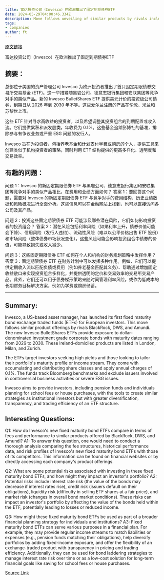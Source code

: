 ```yaml
---
title: 富达投资公司（Invesco）在欧洲推出了固定到期债券ETF
date: 2024-05-29T04:00:46.334Z
description: Move follows unveiling of similar products by rivals including BlackRock, DWS and Amundi
tags: 
- companies
author: ft
---
```


[原文链接](https://ft.com/content/b699a84f-6876-4d7f-b39d-6a3270f30381)

富达投资公司（Invesco）在欧洲推出了固定到期债券ETF

## 摘要：
总部位于美国的资产管理公司 Invesco 为欧洲投资者推出了首只固定期限债券交易所交易基金 (ETF)。这一举措紧随黑岩公司、德意志银行集团和安联集团等竞争对手的类似产品。新的 Invesco BulletShares ETF 提供美元计价的投资级公司债券，到期日从 2026 年到 2030 年不等。这些爱尔兰注册的产品在伦敦、米兰和苏黎世上市。

这些 ETF 针对寻求高收益的投资者，以及希望调整其投资组合的到期配置或收入流。它们提供累积和派发股类，年收费为 0.1%。这些基金追踪彭博社的基准，排除参与有争议业务或严重 ESG 问题的发行人。

Invesco 旨在为投资者，包括养老基金和计划支付学费或购房的个人，提供工具来创建类似于机构投资者的策略，同时利用 ETF 结构提供的更高多样化、透明度和交易效率。

## 有趣的问题：
问题 1：Invesco 的新固定期限债券 ETF 与黑岩公司、德意志银行集团和安联集团等竞争对手的类似产品相比，在费用和业绩方面如何？
答案 1：要回答这个问题，需要对 Invesco 的新固定期限债券 ETF 与竞争对手的费用结构、历史业绩数据和风险概况进行全面分析。这些信息可以在金融网站上找到，也可以直接访问各公司及其产品。

问题 2：投资这些固定期限债券 ETF 可能涉及哪些潜在风险，它们如何影响投资者的投资组合？
答案 2：潜在风险包括利率风险（如果利率上升，债券价值可能会下降）、信用风险（发行人违约）、流动性风险（难以以公平价格出售 ETF 股份）和市场风险（整体债券市场状况变化）。这些风险可能会影响投资组合中债券的价值，可能导致损失或收入减少。

问题 3：这些固定期限债券 ETF 如何在个人和机构的财务规划策略中发挥作用？
答案 3：固定期限债券 ETF 在财务计划中可以发挥多种作用。例如，它们可以提供定期收入流以匹配负债或费用（例如养老基金匹配其义务）、帮助通过增加固定收益敞口来实现投资组合多样化，并提供透明的定价和交易效率的交易所交易产品。此外，它们还可以用于债券梯形策略来随时间管理利率风险，或作为低成本的长期财务目标解决方案，例如为学费或购房储蓄。

---

## Summary:
Invesco, a US-based asset manager, has launched its first fixed maturity bond exchange traded funds (ETFs) for European investors. This move follows similar product offerings by rivals BlackRock, DWS, and Amundi. The new Invesco BulletShares ETFs provide exposure to dollar-denominated investment grade corporate bonds with maturity dates ranging from 2026 to 2030. These Ireland-domiciled products are listed in London, Milan, and Zurich.

The ETFs target investors seeking high yields and those looking to tailor their portfolio's maturity profile or income stream. They come with accumulating and distributing share classes and apply annual charges of 0.1%. The funds track Bloomberg benchmarks and exclude issuers involved in controversial business activities or severe ESG issues.

Invesco aims to provide investors, including pension funds and individuals planning for school fees or house purchases, with the tools to create similar strategies as institutional investors but with greater diversification, transparency, and trading efficiency of an ETF structure.

## Interesting Questions:
Q1: How do Invesco's new fixed maturity bond ETFs compare in terms of fees and performance to similar products offered by BlackRock, DWS, and Amundi?
A1: To answer this question, one would need to conduct a thorough analysis comparing the fee structures, historical performance data, and risk profiles of Invesco's new fixed maturity bond ETFs with those of its competitors. This information can be found on financial websites or by directly accessing each company's product offerings.

Q2: What are some potential risks associated with investing in these fixed maturity bond ETFs, and how might they impact an investor's portfolio?
A2: Potential risks include interest rate risk (the value of the bonds may decrease if interest rates rise), credit risk (issuers default on their obligations), liquidity risk (difficulty in selling ETF shares at a fair price), and market risk (changes in overall bond market conditions). These risks can impact an investor's portfolio by affecting the value of the bonds held within the ETF, potentially leading to losses or reduced income.

Q3: How might these fixed maturity bond ETFs be used as part of a broader financial planning strategy for individuals and institutions?
A3: Fixed maturity bond ETFs can serve various purposes in a financial plan. For example, they may provide regular income streams to match liabilities or expenses (e.g., pension funds matching their obligations), help diversify portfolios by adding fixed-income exposure, and offer the flexibility of an exchange-traded product with transparency in pricing and trading efficiency. Additionally, they can be used for bond laddering strategies to manage interest rate risk over time or as a low-cost solution for long-term financial goals like saving for school fees or house purchases.

[Source Link](https://ft.com/content/b699a84f-6876-4d7f-b39d-6a3270f30381)

